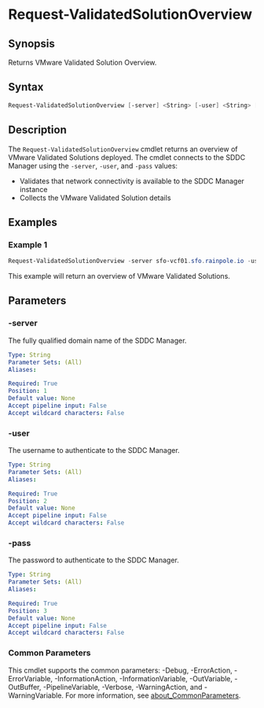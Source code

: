 # Request-ValidatedSolutionOverview

## Synopsis

Returns VMware Validated Solution Overview.

## Syntax

```powershell
Request-ValidatedSolutionOverview [-server] <String> [-user] <String> [-pass] <String> [<CommonParameters>]
```

## Description

The `Request-ValidatedSolutionOverview` cmdlet returns an overview of VMware Validated Solutions deployed.
The cmdlet connects to the SDDC Manager using the `-server`, `-user`, and `-pass` values:

- Validates that network connectivity is available to the SDDC Manager instance
- Collects the VMware Validated Solution details

## Examples

### Example 1

```powershell
Request-ValidatedSolutionOverview -server sfo-vcf01.sfo.rainpole.io -user admin@local -pass VMw@re1!VMw@re1!
```

This example will return an overview of VMware Validated Solutions.

## Parameters

### -server

The fully qualified domain name of the SDDC Manager.

```yaml
Type: String
Parameter Sets: (All)
Aliases:

Required: True
Position: 1
Default value: None
Accept pipeline input: False
Accept wildcard characters: False
```

### -user

The username to authenticate to the SDDC Manager.

```yaml
Type: String
Parameter Sets: (All)
Aliases:

Required: True
Position: 2
Default value: None
Accept pipeline input: False
Accept wildcard characters: False
```

### -pass

The password to authenticate to the SDDC Manager.

```yaml
Type: String
Parameter Sets: (All)
Aliases:

Required: True
Position: 3
Default value: None
Accept pipeline input: False
Accept wildcard characters: False
```

### Common Parameters

This cmdlet supports the common parameters: -Debug, -ErrorAction, -ErrorVariable, -InformationAction, -InformationVariable, -OutVariable, -OutBuffer, -PipelineVariable, -Verbose, -WarningAction, and -WarningVariable. For more information, see [about_CommonParameters](http://go.microsoft.com/fwlink/?LinkID=113216).
